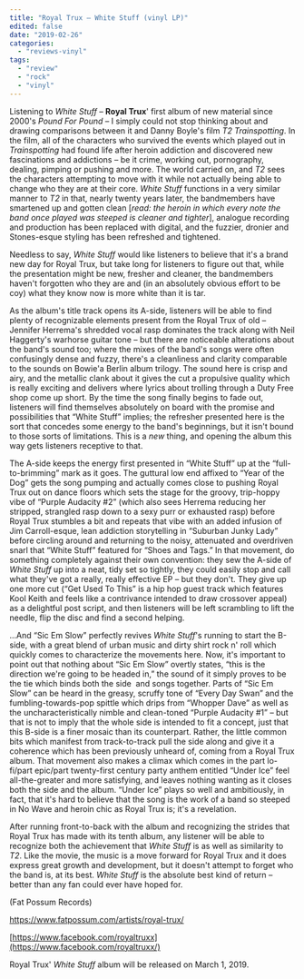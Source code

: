 ```yaml
---
title: "Royal Trux – White Stuff (vinyl LP)"
edited: false
date: "2019-02-26"
categories:
  - "reviews-vinyl"
tags:
  - "review"
  - "rock"
  - "vinyl"
---
```


Listening to _White Stuff_ – **Royal Trux**' first album of new material since 2000's _Pound For Pound –_ I simply could not stop thinking about and drawing comparisons between it and Danny Boyle's film _T2 Trainspotting_. In the film, all of the characters who survived the events which played out in _Trainspotting_ had found life after heroin addiction and discovered new fascinations and addictions – be it crime, working out, pornography, dealing, pimping or pushing and more. The world carried on, and _T2_ sees the characters attempting to move with it while not actually being able to change who they are at their core. _White Stuff_ functions in a very similar manner to _T2_ in that, nearly twenty years later, the bandmembers have smartened up and gotten clean \[_read: the heroin in which every note the band once played was steeped is cleaner and tighter_\], analogue recording and production has been replaced with digital, and the fuzzier, dronier and Stones-esque styling has been refreshed and tightened. 

Needless to say, _White Stuff_ would like listeners to believe that it's a brand new day for Royal Trux, but take long for listeners to figure out that, while the presentation might be new, fresher and cleaner, the bandmembers haven't forgotten who they are and (in an absolutely obvious effort to be coy) what they know now is more white than it is tar.

As the album's title track opens its A-side, listeners will be able to find plenty of recognizable elements present from the Royal Trux of old – Jennifer Herrema's shredded vocal rasp dominates the track along with Neil Haggerty's warhorse guitar tone – but there are noticeable alterations about the band's sound too; where the mixes of the band's songs were often confusingly dense and fuzzy, there's a cleanliness and clarity comparable to the sounds on Bowie'a Berlin album trilogy. The sound here is crisp and airy, and the metallic clank about it gives the cut a propulsive quality which is really exciting and delivers where lyrics about trolling through a Duty Free shop come up short. By the time the song finally begins to fade out, listeners will find themselves absolutely on board with the promise and possibilities that “White Stuff” implies; the refresher presented here is the sort that concedes some energy to the band's beginnings, but it isn't bound to those sorts of limitations. This is a _new_ thing, and opening the album this way gets listeners receptive to that.

The A-side keeps the energy first presented in “White Stuff” up at the “full-to-brimming” mark as it goes. The guttural low end affixed to “Year of the Dog” gets the song pumping and actually comes close to pushing Royal Trux out on dance floors which sets the stage for the groovy, trip-hoppy vibe of “Purple Audacity #2” (which also sees Herrema reducing her stripped, strangled rasp down to a sexy purr or exhausted rasp) before Royal Trux stumbles a bit and repeats that vibe with an added infusion of Jim Carroll-esque, lean addiction storytelling in “Suburban Junky Lady” before circling around and returning to the noisy, attenuated and overdriven snarl that “White Stuff” featured for “Shoes and Tags.” In that movement, do something completely against their own convention: they sew the A-side of _White Stuff_ up into a neat, tidy set so tightly, they could easily stop and call what they've got a really, really effective EP – but they don't. They give up one more cut (“Get Used To This” is a hip hop guest track which features Kool Keith and feels like a contrivance intended to draw crossover appeal) as a delightful post script, and then listeners will be left scrambling to lift the needle, flip the disc and find a second helping.

...And “Sic Em Slow” perfectly revives _White Stuff_'s running to start the B-side, with a great blend of urban music and dirty shirt rock n' roll which quickly comes to characterize the movements here. Now, it's important to point out that nothing about “Sic Em Slow” overtly states, “this is the direction we're going to be headed in,” the sound of it simply proves to be the tie which binds both the side  and songs together. Parts of “Sic Em Slow” can be heard in the greasy, scruffy tone of “Every Day Swan” and the fumbling-towards-pop spittle which drips from “Whopper Dave” as well as the uncharacteristically nimble and clean-toned “Purple Audacity #1” – but that is not to imply that the whole side is intended to fit a concept, just that this B-side is a finer mosaic than its counterpart. Rather, the little common bits which manifest from track-to-track pull the side along and give it a coherence which has been previously unheard of, coming from a Royal Trux album. That movement also makes a climax which comes in the part lo-fi/part epic/part twenty-first century party anthem entitled “Under Ice” feel all-the-greater and more satisfying, and leaves nothing wanting as it closes both the side and the album. “Under Ice” plays so well and ambitiously, in fact, that it's hard to believe that the song is the work of a band so steeped in No Wave and heroin chic as Royal Trux is; it's a revelation.

After running front-to-back with the album and recognizing the strides that Royal Trux has made with its tenth album, any listener will be able to recognize both the achievement that _White Stuff_ is as well as similarity to _T2_. Like the movie, the music is a move forward for Royal Trux and it does express great growth and development, but it doesn't attempt to forget who the band is, at its best. _White Stuff_ is the absolute best kind of return – better than any fan could ever have hoped for.

(Fat Possum Records)

https://www.fatpossum.com/artists/royal-trux/

[https://www.facebook.com/royaltruxx](https://www.facebook.com/royaltruxx/)

Royal Trux' _White Stuff_ album will be released on March 1, 2019.
